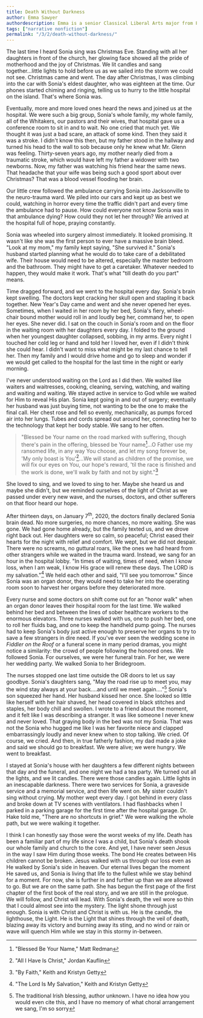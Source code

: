 ```yaml
---
title: Death Without Darkness
author: Emma Sawyer
authordescription: Emma is a senior Classical Liberal Arts major from Florida.
tags: ["narrative nonfiction"]
permalink: "/3/2/death-without-darkness/"
---
```


The last time I heard Sonia sing was Christmas Eve. Standing with all
her daughters in front of the church, her glowing face showed all the
pride of motherhood and the joy of Christmas. We lit candles and sang
together...little lights to hold before us as we sailed into the storm
we could not see. Christmas came and went. The day after Christmas, I
was climbing into the car with Sonia's eldest daughter, who was eighteen
at the time. Our phones started chiming and ringing, telling us to hurry
to the little hospital on the island. That's where Sonia was.

Eventually, more and more loved ones heard the news and joined us at the
hospital. We were such a big group, Sonia's whole family, my whole
family, all of the Whitakers, our pastors and their wives, that hospital
gave us a conference room to sit in and to wait. No one cried that much
yet. We thought it was just a bad scare, an attack of some kind. Then
they said it was a stroke. I didn't know this then, but my father stood
in the hallway and turned his head to the wall to sob because only he
knew what Mr. Glenn was feeling. Thirty-seven years ago, my mother
nearly died from a traumatic stroke, which would have left my father a
widower with two newborns. Now, my father was watching his friend hear
the same news. That headache that your wife was being such a good sport
about over Christmas? That was a blood vessel flooding her brain.

Our little crew followed the ambulance carrying Sonia into Jacksonville
to the neuro-trauma ward. We piled into our cars and kept up as best we
could, watching in horror every time the traffic didn't part and every
time the ambulance had to pause. How could everyone not know Sonia was
in that ambulance dying? How could they not let her through? We arrived
at the hospital full of hope, praying constantly.

Sonia was wheeled into surgery almost immediately. It looked promising.
It wasn't like she was the first person to ever have a massive brain
bleed. "Look at my mom," my family kept saying, "She survived it."
Sonia's husband started planning what he would do to take care of a
debilitated wife. Their house would need to be altered, especially the
master bedroom and the bathroom. They might have to get a caretaker.
Whatever needed to happen, they would make it work. That's what "till
death do you part" means.

Time dragged forward, and we went to the hospital every day. Sonia's
brain kept swelling. The doctors kept cracking her skull open and
stapling it back together. New Year's Day came and went and she never
opened her eyes. Sometimes, when I waited in her room by her bed,
Sonia's fiery, wheel-chair bound mother would roll in and loudly beg
her, command her, to open her eyes. She never did. I sat on the couch in
Sonia's room and on the floor in the waiting room with her daughters
every day. I folded to the ground when her youngest daughter collapsed,
sobbing, in my arms. Every night I touched her cold leg or hand and told
her I loved her, even if I didn't think she could hear. I didn't want to
miss what might be my last chance to tell her. Then my family and I
would drive home and go to sleep and wonder if we would get called to
the hospital for the last time in the night or early morning.

I've never understood waiting on the Lord as I did then. We waited like
waiters and waitresses, cooking, cleaning, serving, watching, and
waiting and waiting and waiting. We stayed active in service to God
while we waited for Him to reveal His plan. Sonia kept going in and out
of surgery; eventually her husband was just buying time, not wanting to
be the one to make the final call. Her chest rose and fell so evenly,
mechanically, as pumps forced air into her lungs. Tubes and cords spread
out around her, connecting her to the technology that kept her body
stable. We sang to her often.

> "Blessed be Your name on the road marked with suffering, though
> there's pain in the offering, blessed be Your name[^1]...O Father use
> my ransomed life, in any way You choose, and let my song forever be,
> 'My only boast is You'[^2]...We will stand as children of the promise,
> we will fix our eyes on You, our hope's reward, 'til the race is
> finished and the work is done, we'll walk by faith and not by
> sight."[^3]

She loved to sing, and we loved to sing to her. Maybe she heard us and
maybe she didn't, but we reminded ourselves of the light of Christ as we
passed under every new wave, and the nurses, doctors, and other
sufferers on that floor heard our hope.

After thirteen days, on January 7<sup>th</sup>, 2020, the doctors finally
declared Sonia brain dead. No more surgeries, no more chances, no more
waiting. She was gone. We had gone home already, but the family texted
us, and we drove right back out. Her daughters were so calm, so
peaceful; Christ eased their hearts for the night with relief and
comfort. We wept, but we did not despair. There were no screams, no
guttural roars, like the ones we had heard from other strangers while we
waited in the trauma ward. Instead, we sang for an hour in the hospital
lobby. "In times of waiting, times of need, when I know loss, when I am
weak, I know His grace will renew these days. The LORD is my
salvation."[^4] We held each other and said, "I'll see you tomorrow."
Since Sonia was an organ donor, they would need to take her into the
operating room soon to harvest her organs before they deteriorated more.

Every nurse and some doctors on shift come out for an "honor walk" when
an organ donor leaves their hospital room for the last time. We walked
behind her bed and between the lines of sober healthcare workers to the
enormous elevators. Three nurses walked with us, one to push her bed,
one to roll her fluids bag, and one to keep the handheld pump going. The
nurses had to keep Sonia's body just active enough to preserve her
organs to try to save a few strangers in dire need. If you've ever seen
the wedding scene in *Fiddler on the Roof* or a funeral scene in many
period dramas, you might notice a similarity: the crowd of people
following the honored ones. We followed Sonia. For ourselves, we were
her funeral train. For her, we were her wedding party. We walked Sonia
to her Bridegroom.

The nurses stopped one last time outside the OR doors to let us say
goodbye. Sonia's daughters sang, "May the road rise up to meet you, may
the wind stay always at your back....and until we meet again...."[^5]
Sonia's son squeezed her hand. Her husband kissed her once. She looked
so little like herself with her hair shaved, her head covered in black
stitches and staples, her body chill and swollen. I wrote to a friend
about the moment, and it felt like I was describing a stranger. It was
like someone I never knew and never loved. That graying body in the bed
was not my Sonia. That was not the Sonia who hugged me like I was her
favorite niece and clapped embarrassingly loudly and never knew when to
stop talking. We cried. Of course, we cried. And then, in true fatherly
fashion, my dad made a joke and said we should go to breakfast. We were
alive; we were hungry. We went to breakfast.

I stayed at Sonia's house with her daughters a few different nights
between that day and the funeral, and one night we had a tea party. We
turned out all the lights, and we lit candles. There were those candles
again. Little lights in an inescapable darkness. There were two services
for Sonia, a graveside service and a memorial service, and then life
went on. My sister couldn't sing without crying. My mother wept every
day. I got behind in every class and broke down at TV scenes with
ventilators. I had flashbacks when I parked in a parking garage for the
first time after the hospital garage. Dr. Hake told me, "There are no
shortcuts in grief." We were walking the whole path, but we were walking
it together.

I think I can honestly say those were the worst weeks of my life. Death
has been a familiar part of my life since I was a child, but Sonia's
death shook our whole family and church to the core. And yet, I have
never seen Jesus in the way I saw Him during those weeks. The bond He
creates between His children cannot be broken. Jesus walked with us
through our loss even as He walked by Sonia's side in heaven. Our
eternal lives began the moment He saved us, and Sonia is living that
life to the fullest while we stay behind for a moment. For now, she is
further in and further up than we are allowed to go. But we are on the
same path. She has begun the first page of the first chapter of the
first book of the real story, and we are still in the prologue. We will
follow, and Christ will lead. With Sonia's death, the veil wore so thin
that I could almost see into the mystery. The light shone through just
enough. Sonia is with Christ and Christ is with us. He is the candle,
the lighthouse, the Light. He is the Light that shines through the veil
of death, blazing away its victory and burning away its sting, and no
wind or rain or wave will quench Him while we stay in this stormy
in-between.

[^1]: "Blessed Be Your Name," Matt Redman

[^2]: "All I Have Is Christ," Jordan Kauflin

[^3]: "By Faith," Keith and Kristyn Getty

[^4]: "The Lord Is My Salvation," Keith and Kristyn Getty

[^5]: The traditional Irish blessing, author unknown. I have no idea how
    you would even cite this, and I have no memory of what choral
    arrangement we sang, I'm so sorry
